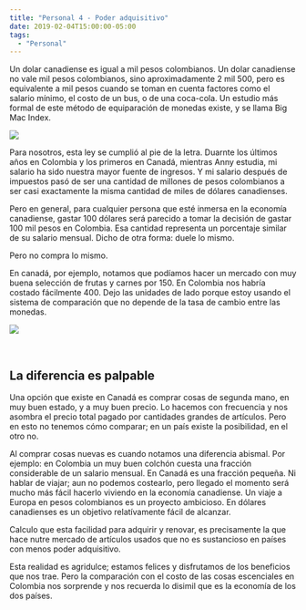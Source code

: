 ```yaml
---
title: "Personal 4 - Poder adquisitivo"
date: 2019-02-04T15:00:00-05:00
tags: 
  - "Personal"
---
```


Un dolar canadiense es igual a mil pesos colombianos. Un dolar canadiense no vale mil pesos colombianos, sino aproximadamente 2 mil 500, pero es equivalente a mil pesos cuando se toman en cuenta factores como el salario mínimo, el costo de un bus, o de una coca-cola. Un estudio más formal de este método de equiparación de monedas existe, y se llama Big Mac Index.

<img src="https://i.imgur.com/iNEaiZj.png">

Para nosotros, esta ley se cumplió al pie de la letra. Duarnte los últimos años en Colombia y los primeros en Canadá, mientras Anny estudia, mi salario ha sido nuestra mayor fuente de ingresos. Y mi salario después de impuestos pasó de ser una cantidad de millones de pesos colombianos a ser casi exactamente la misma cantidad de miles de dólares canadienses.

Pero en general, para cualquier persona que esté inmersa en la economía canadiense, gastar 100 dólares será parecido a tomar la decisión de gastar 100 mil pesos en Colombia. Esa cantidad representa un porcentaje similar de su salario mensual. Dicho de otra forma: duele lo mismo.

Pero no compra lo mismo.

En canadá, por ejemplo, notamos que podíamos hacer un mercado con muy buena selección de frutas y carnes por 150. En Colombia nos habría costado fácilmente 400. Dejo las unidades de lado porque estoy usando el sistema de comparación que no depende de la tasa de cambio entre las monedas.

<img src="https://i.imgur.com/3U3eG5D.png">

&nbsp;
## La diferencia es palpable

Una opción que existe en Canadá es comprar cosas de segunda mano, en muy buen estado, y a muy buen precio. Lo hacemos con frecuencia y nos asombra el precio total pagado por cantidades grandes de artículos. Pero en esto no tenemos cómo comparar; en un país existe la posibilidad, en el otro no.

Al comprar cosas nuevas es cuando notamos una diferencia abismal. Por ejemplo: en Colombia un muy buen colchón cuesta una fracción considerable de un salario mensual. En Canadá es una fracción pequeña. Ni hablar de viajar; aun no podemos costearlo, pero llegado el momento será mucho más fácil hacerlo viviendo en la economía canadiense. Un viaje a Europa en pesos colombianos es un proyecto ambicioso. En dólares canadienses es un objetivo relatívamente fácil de alcanzar.

Calculo que esta facilidad para adquirir y renovar, es precisamente la que hace nutre mercado de artículos usados que no es sustancioso en países con menos poder adquisitivo.

Esta realidad es agridulce; estamos felices y disfrutamos de los beneficios que nos trae. Pero la comparación con el costo de las cosas escenciales en Colombia nos sorprende y nos recuerda lo disimil que es la economía de los dos países.